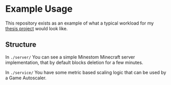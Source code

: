 # Example Usage

This repository exists as an example of what a typical workload for 
my [thesis project](https://github.com/UnfamousThomas/thesis-initial) would look like.

## Structure
In `./server/` You can see a simple Minestom Minecraft server implementation,
that by default blocks deletion for a few minutes.

In `./service/` You have some metric based scaling logic that can be used by a Game Autoscaler.
